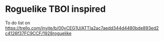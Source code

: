 # Roguelike TBOI inspired

To do list on https://trello.com/invite/b/00yCEG1U/ATTIa2ac7aedd344d4480bde893ed2c4126f37FC9CCF/1928roguelike